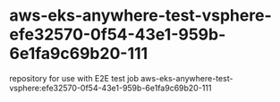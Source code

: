 # aws-eks-anywhere-test-vsphere-efe32570-0f54-43e1-959b-6e1fa9c69b20-111
repository for use with E2E test job aws-eks-anywhere-test-vsphere:efe32570-0f54-43e1-959b-6e1fa9c69b20-111
